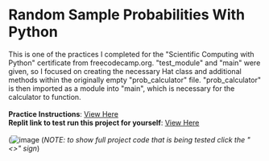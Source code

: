 # Random Sample Probabilities With Python
This is one of the practices I completed for the "Scientific Computing with Python" certificate from freecodecamp.org. "test_module" and "main" were given, so I focused on creating the necessary Hat class and additional methods within the originally empty "prob_calculator" file. "prob_calculator" is then imported as a module into "main", which is necessary for the calculator to function. <br><br>
**Practice Instructions**: [View Here](https://www.freecodecamp.org/learn/scientific-computing-with-python/scientific-computing-with-python-projects/probability-calculator) <br>
**Replit link to test run this project for yourself**: [View Here](https://replit.com/@sebastian-huynh/probability-calculator-project) <br><br>
(![image](https://github.com/sebastian-huynh/rs_probability_calculator/assets/147793356/ea8e1912-6b1a-4608-95ee-c2ff965b79e7)
(_NOTE: to show full project code that is being tested click the "<>" sign_)
